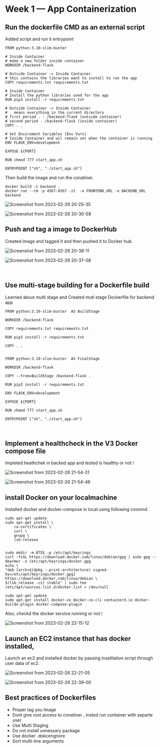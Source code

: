 # Week 1 — App Containerization


## Run the dockerfile CMD as an external script

Added script and run it entrypoint
```
FROM python:3.10-slim-buster

# Inside Container
# make a new folder inside container
WORKDIR /backend-flask

# Outside Container -> Inside Container
# this contains the libraries want to install to run the app
COPY requirements.txt requirements.txt

# Inside Container
# Install the python libraries used for the app
RUN pip3 install -r requirements.txt

# Outside Container -> Inside Container
# . means everything in the current directory
# first period . - /backend-flask (outside container)
# second period . /backend-flask (inside container)
COPY . .

# Set Enviroment Variables (Env Vars)
# Inside Container and wil remain set when the container is running
ENV FLASK_ENV=development

EXPOSE ${PORT}

RUN chmod 777 start_app.sh

ENTRYPOINT ["sh", "./start_app.sh"]

```

Then build the image  and run the conatiner.

```
docker build -t backend .
docker run --rm -p 4567:4567 -it  -e FRONTEND_URL -e BACKEND_URL backend
```

![Screenshot from 2023-02-26 20-25-35](https://user-images.githubusercontent.com/84858868/221418354-3541b820-5886-44aa-98d9-d2ae75f23183.png)




![Screenshot from 2023-02-26 20-30-58](https://user-images.githubusercontent.com/84858868/221418580-7cbb5fb8-52bc-4102-a238-c2900e29d1a8.png)


## Push and tag a image to DockerHub

Created image and tagged it and then pushed it to Docker hub.

![Screenshot from 2023-02-26 20-38-11](https://user-images.githubusercontent.com/84858868/221419090-4a1ac42b-eab7-4876-9ab2-5f412f1b5c79.png)


![Screenshot from 2023-02-26 20-37-08](https://user-images.githubusercontent.com/84858868/221419104-e95e5d01-5f89-405d-bf30-6299f4000dea.png)


<br>

## Use multi-stage building for a Dockerfile build

Learned about multi stage and Created muti stage Dockerfile for backend app

```
FROM python:3.10-slim-buster  AS BuildStage

WORKDIR /backend-flask

COPY requirements.txt requirements.txt

RUN pip3 install -r requirements.txt

COPY . .


FROM python:3.10-slim-buster  AS FinalStage

WORKDIR /backend-flask

COPY --from=BuildStage /backend-flask .

RUN pip3 install -r requirements.txt

ENV FLASK_ENV=development

EXPOSE ${PORT}

RUN chmod 777 start_app.sh

ENTRYPOINT ["sh", "./start_app.sh"]

```

<br>

## Implement a healthcheck in the V3 Docker compose file

Impleted heathchek in backed app and tested is healthy or not !


![Screenshot from 2023-02-26 21-54-31](https://user-images.githubusercontent.com/84858868/221423116-fde38cc6-59df-48ed-8460-5f84b1c42073.png)

![Screenshot from 2023-02-26 21-54-46](https://user-images.githubusercontent.com/84858868/221423130-0e5d6605-2270-4247-aef4-14eb06400f1c.png)




## install Docker on your localmachine

Installed docker and docker-compose in local  using following coomnd.

```
sudo apt-get update
sudo apt-get install \
    ca-certificates \
    curl \
    gnupg \
    lsb-release
    
   ```
   ```
   sudo mkdir -m 0755 -p /etc/apt/keyrings
curl -fsSL https://download.docker.com/linux/debian/gpg | sudo gpg --dearmor -o /etc/apt/keyrings/docker.gpg
echo \
  "deb [arch=$(dpkg --print-architecture) signed-by=/etc/apt/keyrings/docker.gpg] https://download.docker.com/linux/debian \
  $(lsb_release -cs) stable" | sudo tee /etc/apt/sources.list.d/docker.list > /dev/null
  
  sudo apt-get update
  sudo apt-get install docker-ce docker-ce-cli containerd.io docker-buildx-plugin docker-compose-plugin
   ```
   
   Also, checkd the docker service running or not !

![Screenshot from 2023-02-26 22-15-12](https://user-images.githubusercontent.com/84858868/221424163-b9740610-3ea8-49e0-aae6-aee31c8ad4de.png)


## Launch an EC2 instance that has docker installed,

Launch an ec2 and  installed docker by passing  insatllation script through  user data of ec2.


![Screenshot from 2023-02-26 22-21-05](https://user-images.githubusercontent.com/84858868/221425581-31c81956-80a2-47b9-bf86-4dca2bc67642.png)


![Screenshot from 2023-02-26 22-39-00](https://user-images.githubusercontent.com/84858868/221425594-d9e3c7e7-0cd2-42fa-957c-c9d873ce1688.png)



## Best practices of Dockerfiles
* Proper tag you Image
* Dont give root access to conatiner , insted run container with separte user
* Use Multi Staging
* Do not install unnessary package 
* Use docker .dokcerignore
* Sort multi-line arguments























